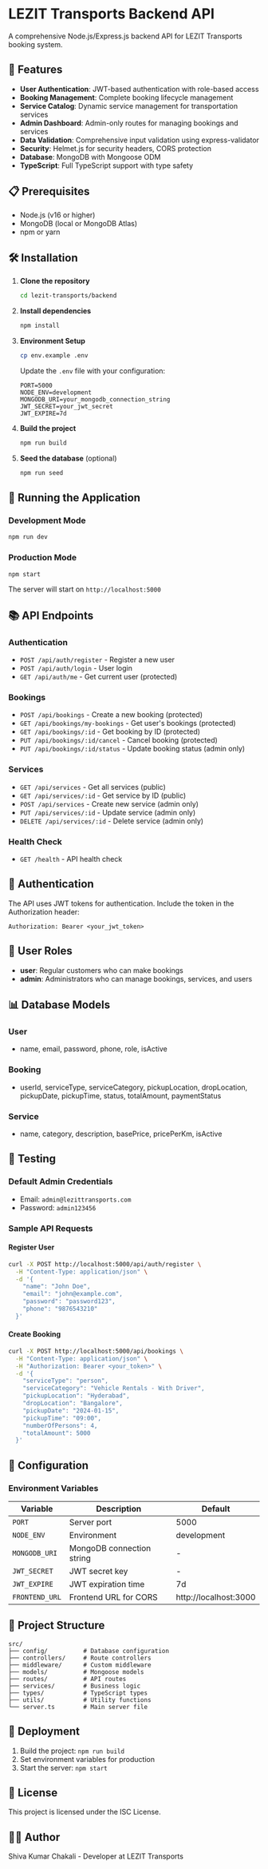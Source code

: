 # LEZIT Transports Backend API

A comprehensive Node.js/Express.js backend API for LEZIT Transports booking system.

## 🚀 Features

- **User Authentication**: JWT-based authentication with role-based access
- **Booking Management**: Complete booking lifecycle management
- **Service Catalog**: Dynamic service management for transportation services
- **Admin Dashboard**: Admin-only routes for managing bookings and services
- **Data Validation**: Comprehensive input validation using express-validator
- **Security**: Helmet.js for security headers, CORS protection
- **Database**: MongoDB with Mongoose ODM
- **TypeScript**: Full TypeScript support with type safety

## 📋 Prerequisites

- Node.js (v16 or higher)
- MongoDB (local or MongoDB Atlas)
- npm or yarn

## 🛠️ Installation

1. **Clone the repository**
   ```bash
   cd lezit-transports/backend
   ```

2. **Install dependencies**
   ```bash
   npm install
   ```

3. **Environment Setup**
   ```bash
   cp env.example .env
   ```
   
   Update the `.env` file with your configuration:
   ```env
   PORT=5000
   NODE_ENV=development
   MONGODB_URI=your_mongodb_connection_string
   JWT_SECRET=your_jwt_secret
   JWT_EXPIRE=7d
   ```

4. **Build the project**
   ```bash
   npm run build
   ```

5. **Seed the database** (optional)
   ```bash
   npm run seed
   ```

## 🚀 Running the Application

### Development Mode
```bash
npm run dev
```

### Production Mode
```bash
npm start
```

The server will start on `http://localhost:5000`

## 📚 API Endpoints

### Authentication
- `POST /api/auth/register` - Register a new user
- `POST /api/auth/login` - User login
- `GET /api/auth/me` - Get current user (protected)

### Bookings
- `POST /api/bookings` - Create a new booking (protected)
- `GET /api/bookings/my-bookings` - Get user's bookings (protected)
- `GET /api/bookings/:id` - Get booking by ID (protected)
- `PUT /api/bookings/:id/cancel` - Cancel booking (protected)
- `PUT /api/bookings/:id/status` - Update booking status (admin only)

### Services
- `GET /api/services` - Get all services (public)
- `GET /api/services/:id` - Get service by ID (public)
- `POST /api/services` - Create new service (admin only)
- `PUT /api/services/:id` - Update service (admin only)
- `DELETE /api/services/:id` - Delete service (admin only)

### Health Check
- `GET /health` - API health check

## 🔐 Authentication

The API uses JWT tokens for authentication. Include the token in the Authorization header:

```
Authorization: Bearer <your_jwt_token>
```

## 👥 User Roles

- **user**: Regular customers who can make bookings
- **admin**: Administrators who can manage bookings, services, and users

## 📊 Database Models

### User
- name, email, password, phone, role, isActive

### Booking
- userId, serviceType, serviceCategory, pickupLocation, dropLocation, pickupDate, pickupTime, status, totalAmount, paymentStatus

### Service
- name, category, description, basePrice, pricePerKm, isActive

## 🧪 Testing

### Default Admin Credentials
- Email: `admin@lezittransports.com`
- Password: `admin123456`

### Sample API Requests

#### Register User
```bash
curl -X POST http://localhost:5000/api/auth/register \
  -H "Content-Type: application/json" \
  -d '{
    "name": "John Doe",
    "email": "john@example.com",
    "password": "password123",
    "phone": "9876543210"
  }'
```

#### Create Booking
```bash
curl -X POST http://localhost:5000/api/bookings \
  -H "Content-Type: application/json" \
  -H "Authorization: Bearer <your_token>" \
  -d '{
    "serviceType": "person",
    "serviceCategory": "Vehicle Rentals - With Driver",
    "pickupLocation": "Hyderabad",
    "dropLocation": "Bangalore",
    "pickupDate": "2024-01-15",
    "pickupTime": "09:00",
    "numberOfPersons": 4,
    "totalAmount": 5000
  }'
```

## 🔧 Configuration

### Environment Variables

| Variable | Description | Default |
|----------|-------------|---------|
| `PORT` | Server port | 5000 |
| `NODE_ENV` | Environment | development |
| `MONGODB_URI` | MongoDB connection string | - |
| `JWT_SECRET` | JWT secret key | - |
| `JWT_EXPIRE` | JWT expiration time | 7d |
| `FRONTEND_URL` | Frontend URL for CORS | http://localhost:3000 |

## 📁 Project Structure

```
src/
├── config/          # Database configuration
├── controllers/     # Route controllers
├── middleware/      # Custom middleware
├── models/          # Mongoose models
├── routes/          # API routes
├── services/        # Business logic
├── types/           # TypeScript types
├── utils/           # Utility functions
└── server.ts        # Main server file
```

## 🚀 Deployment

1. Build the project: `npm run build`
2. Set environment variables for production
3. Start the server: `npm start`

## 📝 License

This project is licensed under the ISC License.

## 👨‍💻 Author

Shiva Kumar Chakali - Developer at LEZIT Transports 
